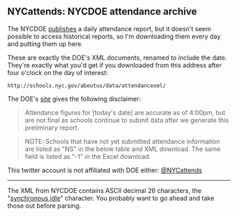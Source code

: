 NYCattends: NYCDOE attendance archive
-------------------------------------

The NYCDOE [publishes](http://bit.ly/NYCattends) a daily attendance report, but it doesn't seem possible to access historical reports, so I'm downloading them every day and putting them up here.

These are exactly the DOE's XML documents, renamed to include the date. They're exactly what you'd get if you downloaded from this address after four o'clock on the day of interest:

    http://schools.nyc.gov/aboutus/data/attendancexml/

The DOE's [site](https://github.com/ajschumacher/NYCattends/blob/master/bit.ly/NYCattends) gives the following disclaimer:

> Attendance figures for [today's date] are accurate as of 4:00pm, but are not final as schools continue to submit data after we generate this preliminary report.

> NOTE: Schools that have not yet submitted attendance information are listed as "NS" in the below table and XML download. The same field is listed as "-1" in the Excel download.

This twitter account is not affiliated with DOE either: [@NYCattends](https://twitter.com/NYCattends)

---

The XML from NYCDOE contains ASCII decimal 26 characters, the "[synchronous idle](http://en.wikipedia.org/wiki/Synchronous_idle)" character. You probably want to go ahead and take those out before parsing.
